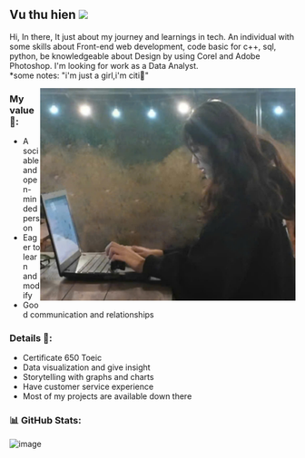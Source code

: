 <h2> Vu thu hien <img src="https://media.giphy.com/media/v1.Y2lkPTc5MGI3NjExbjZ5ZzBkZ2oyMzJhaHFlYmh6dm9jOHBrdTUzNnA0OGViZDRja2h2NiZlcD12MV9zdGlja2Vyc19zZWFyY2gmY3Q9cw/ue7Oh8WdVspgI/giphy.gif" width="50"></h2>

Hi, In there, It just about my journey and learnings in tech. An individual with some skills about Front-end web development, code basic for c++, sql, python, be knowledgeable about Design by using Corel and Adobe Photoshop. I'm looking for work as a Data Analyst. </br>
*some notes: "i'm just a girl,i'm citi🎀"

<img align="right" alt="image" src="https://github.com/vthuhien/vthuhien/blob/main/image.jpg" width="450">



### My value 🌱:

- A sociable and open-minded person</br>
- Eager to learn and modify</br>
- Good communication and relationships</br>

### Details 📝: 

- Certificate 650 Toeic</br>
- Data visualization and give insight</br>
- Storytelling with graphs and charts</br>
- Have customer service experience
- Most of my projects are available down there

### 📊 GitHub Stats:

![image](https://github.com/user-attachments/assets/13bb0525-e4fe-4e6f-8bcc-35a11288e6d9)



